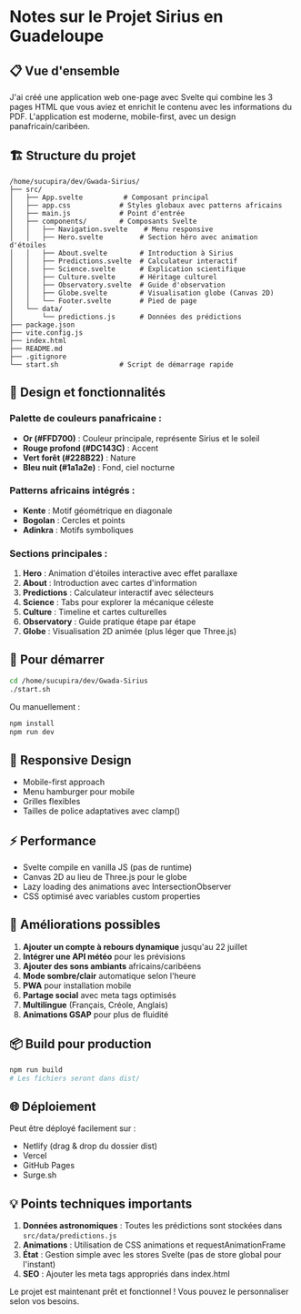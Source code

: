 # Notes sur le Projet Sirius en Guadeloupe

## 📋 Vue d'ensemble

J'ai créé une application web one-page avec Svelte qui combine les 3 pages HTML que vous aviez et enrichit le contenu avec les informations du PDF. L'application est moderne, mobile-first, avec un design panafricain/caribéen.

## 🏗️ Structure du projet

```
/home/sucupira/dev/Gwada-Sirius/
├── src/
│   ├── App.svelte          # Composant principal
│   ├── app.css            # Styles globaux avec patterns africains
│   ├── main.js            # Point d'entrée
│   ├── components/        # Composants Svelte
│   │   ├── Navigation.svelte    # Menu responsive
│   │   ├── Hero.svelte         # Section héro avec animation d'étoiles
│   │   ├── About.svelte        # Introduction à Sirius
│   │   ├── Predictions.svelte  # Calculateur interactif
│   │   ├── Science.svelte      # Explication scientifique
│   │   ├── Culture.svelte      # Héritage culturel
│   │   ├── Observatory.svelte  # Guide d'observation
│   │   ├── Globe.svelte        # Visualisation globe (Canvas 2D)
│   │   └── Footer.svelte       # Pied de page
│   └── data/
│       └── predictions.js      # Données des prédictions
├── package.json
├── vite.config.js
├── index.html
├── README.md
├── .gitignore
└── start.sh               # Script de démarrage rapide
```

## 🎨 Design et fonctionnalités

### Palette de couleurs panafricaine :
- **Or (#FFD700)** : Couleur principale, représente Sirius et le soleil
- **Rouge profond (#DC143C)** : Accent
- **Vert forêt (#228B22)** : Nature
- **Bleu nuit (#1a1a2e)** : Fond, ciel nocturne

### Patterns africains intégrés :
- **Kente** : Motif géométrique en diagonale
- **Bogolan** : Cercles et points
- **Adinkra** : Motifs symboliques

### Sections principales :
1. **Hero** : Animation d'étoiles interactive avec effet parallaxe
2. **About** : Introduction avec cartes d'information
3. **Predictions** : Calculateur interactif avec sélecteurs
4. **Science** : Tabs pour explorer la mécanique céleste
5. **Culture** : Timeline et cartes culturelles
6. **Observatory** : Guide pratique étape par étape
7. **Globe** : Visualisation 2D animée (plus léger que Three.js)

## 🚀 Pour démarrer

```bash
cd /home/sucupira/dev/Gwada-Sirius
./start.sh
```

Ou manuellement :
```bash
npm install
npm run dev
```

## 📱 Responsive Design

- Mobile-first approach
- Menu hamburger pour mobile
- Grilles flexibles
- Tailles de police adaptatives avec clamp()

## ⚡ Performance

- Svelte compile en vanilla JS (pas de runtime)
- Canvas 2D au lieu de Three.js pour le globe
- Lazy loading des animations avec IntersectionObserver
- CSS optimisé avec variables custom properties

## 🔄 Améliorations possibles

1. **Ajouter un compte à rebours dynamique** jusqu'au 22 juillet
2. **Intégrer une API météo** pour les prévisions
3. **Ajouter des sons ambiants** africains/caribéens
4. **Mode sombre/clair** automatique selon l'heure
5. **PWA** pour installation mobile
6. **Partage social** avec meta tags optimisés
7. **Multilingue** (Français, Créole, Anglais)
8. **Animations GSAP** pour plus de fluidité

## 📦 Build pour production

```bash
npm run build
# Les fichiers seront dans dist/
```

## 🌐 Déploiement

Peut être déployé facilement sur :
- Netlify (drag & drop du dossier dist)
- Vercel
- GitHub Pages
- Surge.sh

## 💡 Points techniques importants

1. **Données astronomiques** : Toutes les prédictions sont stockées dans `src/data/predictions.js`
2. **Animations** : Utilisation de CSS animations et requestAnimationFrame
3. **État** : Gestion simple avec les stores Svelte (pas de store global pour l'instant)
4. **SEO** : Ajouter les meta tags appropriés dans index.html

Le projet est maintenant prêt et fonctionnel ! Vous pouvez le personnaliser selon vos besoins.
